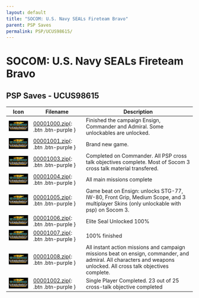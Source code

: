 ```yaml
---
layout: default
title: "SOCOM: U.S. Navy SEALs Fireteam Bravo"
parent: PSP Saves
permalink: PSP/UCUS98615/
---
```

# SOCOM: U.S. Navy SEALs Fireteam Bravo

## PSP Saves - UCUS98615

| Icon | Filename | Description |
|------|----------|-------------|
| ![SOCOM: U.S. Navy SEALs Fireteam Bravo](ICON0.PNG) | [00001000.zip](00001000.zip){: .btn .btn-purple } | Finished the campaign Ensign, Commander and Admiral. Some unlockables are unlocked. |
| ![SOCOM: U.S. Navy SEALs Fireteam Bravo](ICON0.PNG) | [00001001.zip](00001001.zip){: .btn .btn-purple } | Brand new game. |
| ![SOCOM: U.S. Navy SEALs Fireteam Bravo](ICON0.PNG) | [00001003.zip](00001003.zip){: .btn .btn-purple } | Completed on Commander. All PSP cross talk objectives complete. Most of Socom 3 cross talk material transfered. |
| ![SOCOM: U.S. Navy SEALs Fireteam Bravo](ICON0.PNG) | [00001004.zip](00001004.zip){: .btn .btn-purple } | All main missions complete |
| ![SOCOM: U.S. Navy SEALs Fireteam Bravo](ICON0.PNG) | [00001005.zip](00001005.zip){: .btn .btn-purple } | Game beat on Ensign: unlocks STG-77, IW-80, Front Grip, Medium Scope, and 3 multiplayer Skins (only unlockable with psp) on Socom 3. |
| ![SOCOM: U.S. Navy SEALs Fireteam Bravo](ICON0.PNG) | [00001006.zip](00001006.zip){: .btn .btn-purple } | Elite Seal Unlocked 100% |
| ![SOCOM: U.S. Navy SEALs Fireteam Bravo](ICON0.PNG) | [00001007.zip](00001007.zip){: .btn .btn-purple } | 100% finished |
| ![SOCOM: U.S. Navy SEALs Fireteam Bravo](ICON0.PNG) | [00001008.zip](00001008.zip){: .btn .btn-purple } | All instant action missions and campaign missions beat on ensign, commander, and admiral. All characters and weapons unlocked. All cross talk objectives complete. |
| ![SOCOM: U.S. Navy SEALs Fireteam Bravo](ICON0.PNG) | [00001002.zip](00001002.zip){: .btn .btn-purple } | Single Player Completed. 23 out of 25 cross-talk objective completed |

